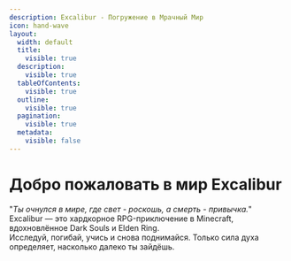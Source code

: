 ```yaml
---
description: Excalibur - Погружение в Мрачный Мир
icon: hand-wave
layout:
  width: default
  title:
    visible: true
  description:
    visible: true
  tableOfContents:
    visible: true
  outline:
    visible: true
  pagination:
    visible: true
  metadata:
    visible: false
---
```


# Добро пожаловать в мир Excalibur

"_Ты очнулся в мире, где свет - роскошь, а смерть - привычка._"\
Excalibur — это хардкорное RPG-приключение в Minecraft, вдохновлённое Dark Souls и Elden Ring.\
Исследуй, погибай, учись и снова поднимайся. Только сила духа определяет, насколько далеко ты зайдёшь.
